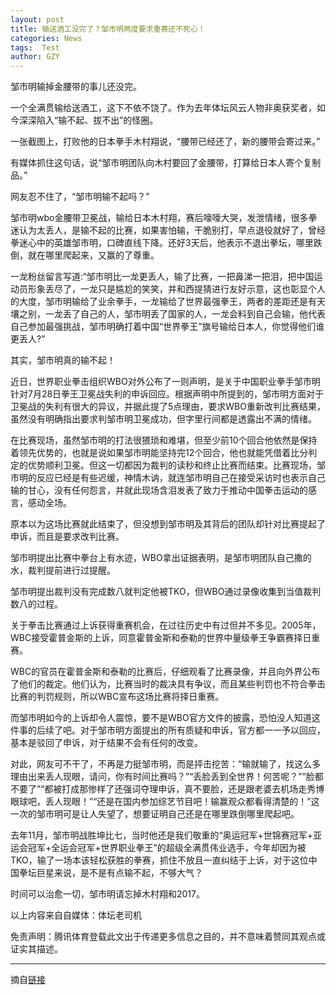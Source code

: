 ```yaml
---
layout: post
title: 输送酒工没完了？邹市明两度要求重赛还不死心！
categories: News
tags:  Test
author: GZY
---
```


邹市明输掉金腰带的事儿还没完。

一个全满贯输给送酒工，这下不依不饶了。作为去年体坛风云人物非奥获奖者，如今深深陷入“输不起、拔不出”的怪圈。

一张截图上，打败他的日本拳手木村翔说，“腰带已经还了，新的腰带会寄过来。”

有媒体抓住这句话，说“邹市明团队向木村要回了金腰带，打算给日本人寄个复制品。”

网友忍不住了，“邹市明输不起吗？”

邹市明wbo金腰带卫冕战，输给日本木村翔，赛后嚎嚎大哭，发泄情绪，很多拳迷认为太丢人，是输不起的比赛，如果害怕输，干脆别打，早点退役就好了，曾经拳迷心中的英雄邹市明，口碑直线下降。还好3天后，他表示不退出拳坛，哪里跌倒，就在哪里爬起来，又赢的了尊重。

一龙粉丝留言写道:“邹市明比一龙更丢人，输了比赛，一把鼻涕一把泪，把中国运动员形象丢尽了，一龙只是尴尬的笑笑，并和西提猜进行友好示意，这也彰显个人的大度，邹市明输给了业余拳手，一龙输给了世界最强拳王，两者的差距还是有天壤之别，一龙丢了自己的人，邹市明丢了国家的人，一龙会料到自己会输，他代表自己参加最强挑战，邹市明确打着中国“世界拳王”旗号输给日本人，你觉得他们谁更丢人?”

其实，邹市明真的输不起！

近日，世界职业拳击组织WBO对外公布了一则声明，是关于中国职业拳手邹市明针对7月28日拳王卫冕战失利的申诉回应。根据声明中所提到的，邹市明方面对于卫冕战的失利有很大的异议，并据此提了5点理由，要求WBO重新改判比赛结果，虽然没有明确指出要求判邹市明卫冕成功，但字里行间都是透露出不满的情绪。

在比赛现场，虽然邹市明的打法很猥琐和难堪，但至少前10个回合他依然是保持着领先优势的，也就是说如果邹市明能坚持完12个回合，他也就能凭借着比分判定的优势顺利卫冕。但这一切都因为裁判的读秒和终止比赛而结束。比赛现场，邹市明的反应已经是有些迟缓，神情木讷，就连邹市明自己在接受采访时也表示自己输的甘心，没有任何怨言，并就此现场含泪发表了致力于推动中国拳击运动的感言，感动全场。

原本以为这场比赛就此结束了，但没想到邹市明及其背后的团队却针对比赛提起了申诉，而且是要求改判比赛。

邹市明提出比赛中拳台上有水迹，WBO拿出证据表明，是邹市明团队自己撒的水，裁判提前进行过提醒。

邹市明提出裁判没有完成数八就判定他被TKO，但WBO通过录像收集到当值裁判数八的过程。

关于拳击比赛通过上诉获得重赛机会，在过往历史中有过但并不多见。2005年，WBC接受霍普金斯的上诉，同意霍普金斯和泰勒的世界中量级拳王争霸赛择日重赛。

WBC的官员在霍普金斯和泰勒的比赛后，仔细观看了比赛录像，并且向外界公布了他们的裁定。他们认为，比赛当时的裁决具有争议，而且某些判罚也不符合拳击比赛的判罚规则，所以WBC宣布这场比赛将择日重赛。

而邹市明如今的上诉却令人震惊，要不是WBO官方文件的披露，恐怕没人知道这件事的后续了吧。对于邹市明方面提出的所有质疑和申诉，官方都一一予以回应，基本是驳回了申诉，对于结果不会有任何的改变。

对此，网友可不干了，不再是力挺邹市明，而是抨击挖苦：“输就输了，找这么多理由出来丢人现眼，请问，你有时间比赛吗？”“丢脸丢到全世界！何苦呢？”“脸都不要了”“都被打成那惨样了还强词夺理申诉，真不要脸，还是跟老婆去机场走秀博眼球吧，丢人现眼！”“还是在国内参加综艺节目吧！输赢观众都看得清楚的！”这一次的邹市明可是让人失望了，想要证明自己还是在哪里跌倒哪里爬起吧。

去年11月，邹市明战胜坤比七，当时他还是我们敬重的“奥运冠军+世锦赛冠军+亚运会冠军+全运会冠军+世界职业拳王”的超级全满贯伟业选手，今年却因为被TKO，输了一场本该轻松获胜的拳赛，抓住不放且一直纠结于上诉，对于这位中国拳坛巨星来说，是不是有点输不起，不够大气？

时间可以治愈一切，邹市明请忘掉木村翔和2017。

以上内容来自自媒体：体坛老司机

免责声明：腾讯体育登载此文出于传递更多信息之目的，并不意味着赞同其观点或证实其描述。

*****

摘自[链接](https://sports.qq.com/a/20171202/009773.htm)